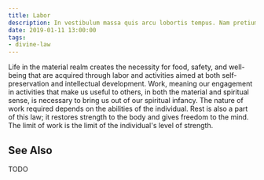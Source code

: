 ```yaml
---
title: Labor
description: In vestibulum massa quis arcu lobortis tempus. Nam pretium arcu in odio vulputate luctus.
date: 2019-01-11 13:00:00
tags: 
- divine-law
---
```


Life in the material realm creates the necessity for food, safety, and well-being that are acquired through labor and activities aimed at both self-preservation and intellectual development.  Work, meaning our engagement in activities that make us useful to others, in both the material and spiritual sense, is necessary to bring us out of our spiritual infancy.  The nature of work required depends on the abilities of the individual.  Rest is also a part of this law;  it restores strength to the body and gives freedom to the mind.  The limit of work is the limit of the individual's level of strength.


## See Also
TODO



